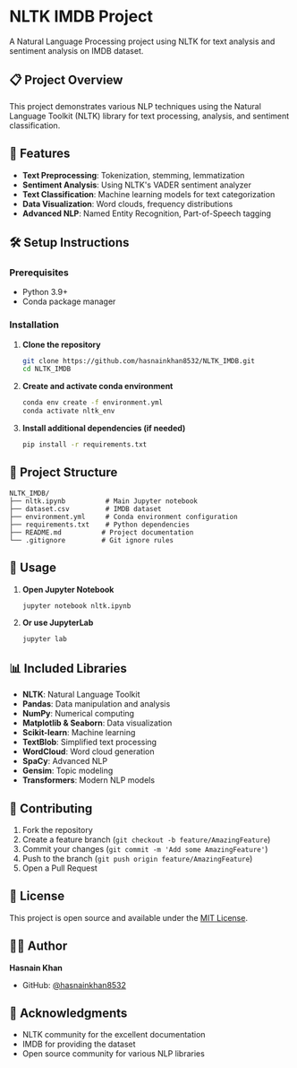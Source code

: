 # NLTK IMDB Project

A Natural Language Processing project using NLTK for text analysis and sentiment analysis on IMDB dataset.

## 📋 Project Overview

This project demonstrates various NLP techniques using the Natural Language Toolkit (NLTK) library for text processing, analysis, and sentiment classification.

## 🚀 Features

- **Text Preprocessing**: Tokenization, stemming, lemmatization
- **Sentiment Analysis**: Using NLTK's VADER sentiment analyzer
- **Text Classification**: Machine learning models for text categorization
- **Data Visualization**: Word clouds, frequency distributions
- **Advanced NLP**: Named Entity Recognition, Part-of-Speech tagging

## 🛠️ Setup Instructions

### Prerequisites
- Python 3.9+
- Conda package manager

### Installation

1. **Clone the repository**
   ```bash
   git clone https://github.com/hasnainkhan8532/NLTK_IMDB.git
   cd NLTK_IMDB
   ```

2. **Create and activate conda environment**
   ```bash
   conda env create -f environment.yml
   conda activate nltk_env
   ```

3. **Install additional dependencies (if needed)**
   ```bash
   pip install -r requirements.txt
   ```

## 📁 Project Structure

```
NLTK_IMDB/
├── nltk.ipynb          # Main Jupyter notebook
├── dataset.csv         # IMDB dataset
├── environment.yml     # Conda environment configuration
├── requirements.txt    # Python dependencies
├── README.md          # Project documentation
└── .gitignore         # Git ignore rules
```

## 🎯 Usage

1. **Open Jupyter Notebook**
   ```bash
   jupyter notebook nltk.ipynb
   ```

2. **Or use JupyterLab**
   ```bash
   jupyter lab
   ```

## 📊 Included Libraries

- **NLTK**: Natural Language Toolkit
- **Pandas**: Data manipulation and analysis
- **NumPy**: Numerical computing
- **Matplotlib & Seaborn**: Data visualization
- **Scikit-learn**: Machine learning
- **TextBlob**: Simplified text processing
- **WordCloud**: Word cloud generation
- **SpaCy**: Advanced NLP
- **Gensim**: Topic modeling
- **Transformers**: Modern NLP models

## 🤝 Contributing

1. Fork the repository
2. Create a feature branch (`git checkout -b feature/AmazingFeature`)
3. Commit your changes (`git commit -m 'Add some AmazingFeature'`)
4. Push to the branch (`git push origin feature/AmazingFeature`)
5. Open a Pull Request

## 📝 License

This project is open source and available under the [MIT License](LICENSE).

## 👨‍💻 Author

**Hasnain Khan**
- GitHub: [@hasnainkhan8532](https://github.com/hasnainkhan8532)

## 🙏 Acknowledgments

- NLTK community for the excellent documentation
- IMDB for providing the dataset
- Open source community for various NLP libraries
